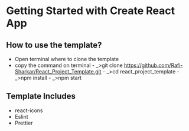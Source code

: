 # Getting Started with Create React App

## How to use the template?

-   Open terminal where to clone the template
-   copy the command on terminal
        -  _>git clone https://github.com/Rafi-Sharkar/React_Project_Template.git
        -  _>cd react_project_template
        -  _>npm install
        -  _>npm start


## Template Includes

-   react-icons
-   Eslint
-   Prettier
